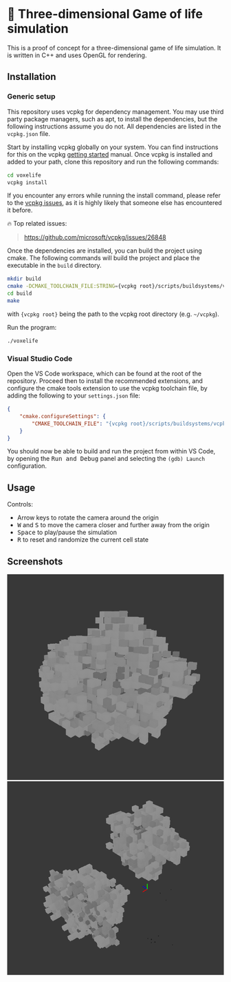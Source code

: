 # 🧬 Three-dimensional Game of life simulation

This is a proof of concept for a three-dimensional game of life simulation. It is written in C++ and uses OpenGL for rendering.

## Installation

### Generic setup

This repository uses vcpkg for dependency management. You may use third party package managers, such as apt, to install the dependencies, but the following instructions assume you do not. All dependencies are listed in the `vcpkg.json` file.

Start by installing vcpkg globally on your system. You can find instructions for this on the vcpkg [getting started](https://vcpkg.io/en/getting-started.html) manual. Once vcpkg is installed and added to your path, clone this repository and run the following commands:

```bash
cd voxelife
vcpkg install
```

If you encounter any errors while running the install command, please refer to the [vcpkg issues](https://github.com/microsoft/vcpkg/issues), as it is highly likely that someone else has encountered it before.

:fire: Top related issues:  
> https://github.com/microsoft/vcpkg/issues/26848

Once the dependencies are installed, you can build the project using cmake. The following commands will build the project and place the executable in the `build` directory.

```bash
mkdir build
cmake -DCMAKE_TOOLCHAIN_FILE:STRING={vcpkg root}/scripts/buildsystems/vcpkg.cmake .
cd build
make
```
with `{vcpkg root}` being the path to the vcpkg root directory (e.g. `~/vcpkg`).

Run the program:

```bash
./voxelife
```

### Visual Studio Code

Open the VS Code workspace, which can be found at the root of the repository. Proceed then to install the recommended extensions, and configure the cmake tools extension to use the vcpkg toolchain file, by adding the following to your `settings.json` file:

```json
{
    "cmake.configureSettings": {
        "CMAKE_TOOLCHAIN_FILE": "{vcpkg root}/scripts/buildsystems/vcpkg.cmake"
    }
}
```
You should now be able to build and run the project from within VS Code, by opening the <kbd>Run and Debug</kbd> panel and selecting the `(gdb) Launch` configuration.

## Usage

Controls:
- Arrow keys to rotate the camera around the origin
- <kbd>W</kbd> and <kbd>S</kbd> to move the camera closer and further away from the origin
- <kbd>Space</kbd> to play/pause the simulation
- <kbd>R</kbd> to reset and randomize the current cell state

## Screenshots

![Screenshot 2](docs/Screenshot_01.png)
![Screenshot 3](docs/Screenshot_02.png)